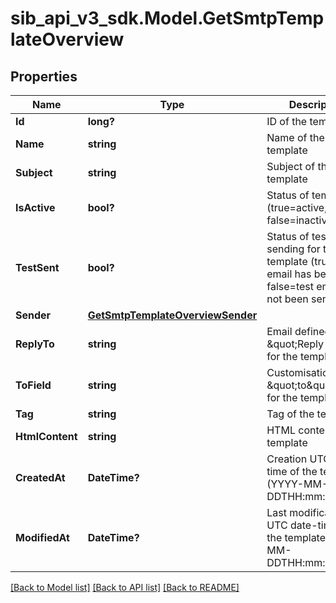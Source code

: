 # sib_api_v3_sdk.Model.GetSmtpTemplateOverview
## Properties

Name | Type | Description | Notes
------------ | ------------- | ------------- | -------------
**Id** | **long?** | ID of the template | 
**Name** | **string** | Name of the template | 
**Subject** | **string** | Subject of the template | 
**IsActive** | **bool?** | Status of template (true&#x3D;active, false&#x3D;inactive) | 
**TestSent** | **bool?** | Status of test sending for the template (true&#x3D;test email has been sent, false&#x3D;test email has not been sent) | 
**Sender** | [**GetSmtpTemplateOverviewSender**](GetSmtpTemplateOverviewSender.md) |  | 
**ReplyTo** | **string** | Email defined as the \&quot;Reply to\&quot; for the template | 
**ToField** | **string** | Customisation of the \&quot;to\&quot; field for the template | 
**Tag** | **string** | Tag of the template | 
**HtmlContent** | **string** | HTML content of the template | 
**CreatedAt** | **DateTime?** | Creation UTC date-time of the template (YYYY-MM-DDTHH:mm:ss.SSSZ) | 
**ModifiedAt** | **DateTime?** | Last modification UTC date-time of the template (YYYY-MM-DDTHH:mm:ss.SSSZ) | 

[[Back to Model list]](../README.md#documentation-for-models) [[Back to API list]](../README.md#documentation-for-api-endpoints) [[Back to README]](../README.md)

